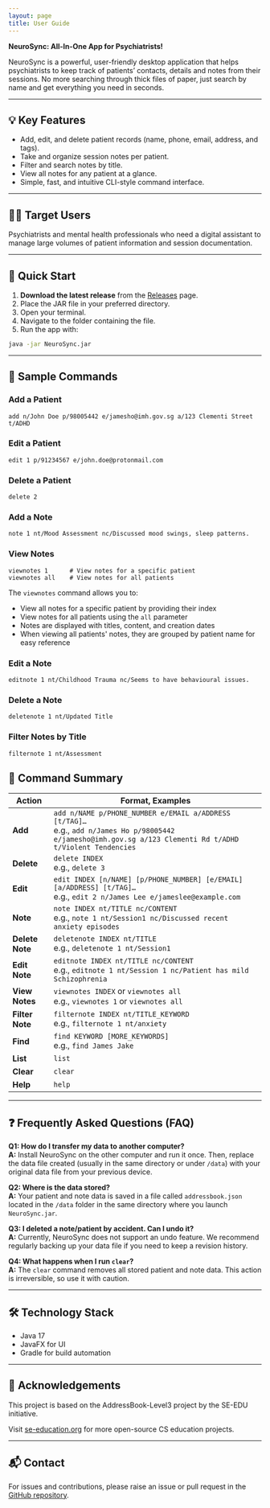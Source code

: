 ```yaml
---
layout: page
title: User Guide
---
```


**NeuroSync: All-In-One App for Psychiatrists!**

NeuroSync is a powerful, user-friendly desktop application that helps psychiatrists to keep track of patients’ contacts, details and notes from their sessions. No more searching through thick files of paper, just search by name and get everything you need in seconds.

---

## 💡 Key Features

- Add, edit, and delete patient records (name, phone, email, address, and tags).
- Take and organize session notes per patient.
- Filter and search notes by title.
- View all notes for any patient at a glance.
- Simple, fast, and intuitive CLI-style command interface.

---

## 👩‍⚕️ Target Users

Psychiatrists and mental health professionals who need a digital assistant to manage large volumes of patient information and session documentation.

---

## 🚀 Quick Start

1. **Download the latest release** from the [Releases](https://github.com/AY2223S1-CS2103T-W14-4/tp/releases) page.
2. Place the JAR file in your preferred directory.
3. Open your terminal.
4. Navigate to the folder containing the file.
5. Run the app with:

```bash
java -jar NeuroSync.jar
```

---

## 📘 Sample Commands

### Add a Patient

```
add n/John Doe p/98005442 e/jamesho@imh.gov.sg a/123 Clementi Street t/ADHD
```

### Edit a Patient

```
edit 1 p/91234567 e/john.doe@protonmail.com
```

### Delete a Patient

```
delete 2
```

### Add a Note

```
note 1 nt/Mood Assessment nc/Discussed mood swings, sleep patterns.
```

### View Notes

```
viewnotes 1      # View notes for a specific patient
viewnotes all    # View notes for all patients
```

The `viewnotes` command allows you to:

- View all notes for a specific patient by providing their index
- View notes for all patients using the `all` parameter
- Notes are displayed with titles, content, and creation dates
- When viewing all patients' notes, they are grouped by patient name for easy reference

### Edit a Note

```
editnote 1 nt/Childhood Trauma nc/Seems to have behavioural issues.
```

### Delete a Note

```
deletenote 1 nt/Updated Title
```

### Filter Notes by Title

```
filternote 1 nt/Assessment
```

## 🧭 Command Summary

| Action          | Format, Examples                                                                                                                                                  |
| --------------- | ----------------------------------------------------------------------------------------------------------------------------------------------------------------- |
| **Add**         | `add n/NAME p/PHONE_NUMBER e/EMAIL a/ADDRESS [t/TAG]…​` <br> e.g., `add n/James Ho p/98005442 e/jamesho@imh.gov.sg a/123 Clementi Rd t/ADHD t/Violent Tendencies` |
| **Delete**      | `delete INDEX` <br> e.g., `delete 3`                                                                                                                              |
| **Edit**        | `edit INDEX [n/NAME] [p/PHONE_NUMBER] [e/EMAIL] [a/ADDRESS] [t/TAG]…​` <br> e.g., `edit 2 n/James Lee e/jameslee@example.com`                                     |
| **Note**        | `note INDEX nt/TITLE nc/CONTENT` <br> e.g., `note 1 nt/Session1 nc/Discussed recent anxiety episodes`                                                             |
| **Delete Note** | `deletenote INDEX nt/TITLE` <br> e.g., `deletenote 1 nt/Session1`                                                                                                 |
| **Edit Note**   | `editnote INDEX nt/TITLE nc/CONTENT` <br> e.g., `editnote 1 nt/Session 1 nc/Patient has mild Schizophrenia`                                                       |
| **View Notes**  | `viewnotes INDEX` or `viewnotes all` <br> e.g., `viewnotes 1` or `viewnotes all`                                                                                  |
| **Filter Note** | `filternote INDEX nt/TITLE_KEYWORD` <br> e.g., `filternote 1 nt/anxiety`                                                                                          |
| **Find**        | `find KEYWORD [MORE_KEYWORDS]` <br> e.g., `find James Jake`                                                                                                       |
| **List**        | `list`                                                                                                                                                            |
| **Clear**       | `clear`                                                                                                                                                           |
| **Help**        | `help`                                                                                                                                                            |

---

## ❓ Frequently Asked Questions (FAQ)

**Q1: How do I transfer my data to another computer?**  
**A:** Install NeuroSync on the other computer and run it once. Then, replace the data file created (usually in the same directory or under `/data`) with your original data file from your previous device.

**Q2: Where is the data stored?**  
**A:** Your patient and note data is saved in a file called `addressbook.json` located in the `/data` folder in the same directory where you launch `NeuroSync.jar`.

**Q3: I deleted a note/patient by accident. Can I undo it?**  
**A:** Currently, NeuroSync does not support an undo feature. We recommend regularly backing up your data file if you need to keep a revision history.

**Q4: What happens when I run `clear`?**  
**A:** The `clear` command removes all stored patient and note data. This action is irreversible, so use it with caution.

---

## 🛠 Technology Stack

- Java 17
- JavaFX for UI
- Gradle for build automation

---

## 🙌 Acknowledgements

This project is based on the AddressBook-Level3 project by the SE-EDU initiative.

Visit [se-education.org](https://se-education.org) for more open-source CS education projects.

---

## 📬 Contact

For issues and contributions, please raise an issue or pull request in the [GitHub repository](https://github.com/AY2223S1-CS2103T-W14-4/tp).

